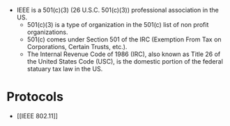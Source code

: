- IEEE is a 501(c)(3) (26 U.S.C. 501(c)(3)) professional association in the US.
	- 501(c)(3) is a type of organization in the 501(c) list of non profit organizations.
	- 501(c) comes under Section 501 of the IRC (Exemption From Tax on Corporations, Certain Trusts, etc.).
	- The Internal Revenue Code of 1986 (IRC), also known as Title 26 of the United States Code (USC), is the domestic portion of the federal statuary tax law in the US.
# Protocols
- [[IEEE 802.11]]